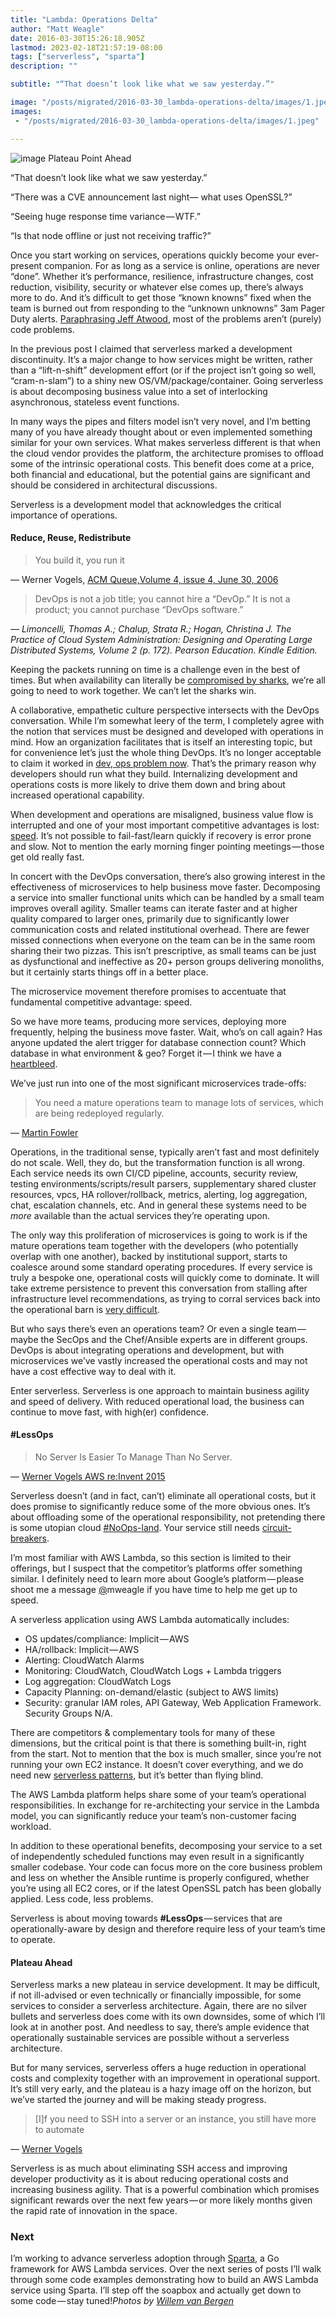 ```yaml
---
title: "Lambda: Operations Delta"
author: "Matt Weagle"
date: 2016-03-30T15:26:18.905Z
lastmod: 2023-02-18T21:57:19-08:00
tags: ["serverless", "sparta"]
description: ""

subtitle: "“That doesn’t look like what we saw yesterday.”"

image: "/posts/migrated/2016-03-30_lambda-operations-delta/images/1.jpeg"
images:
 - "/posts/migrated/2016-03-30_lambda-operations-delta/images/1.jpeg"

---
```


![image](/posts/migrated/2016-03-30_lambda-operations-delta/images/1.jpeg#layoutTextWidth)
Plateau Point Ahead



“That doesn’t look like what we saw yesterday.”

“There was a CVE announcement last night— what uses OpenSSL?”

“Seeing huge response time variance — WTF.”

“Is that node offline or just not receiving traffic?”

Once you start working on services, operations quickly become your ever-present companion. For as long as a service is online, operations are never “done”. Whether it’s performance, resilience, infrastructure changes, cost reduction, visibility, security or whatever else comes up, there’s always more to do. And it’s difficult to get those “known knowns” fixed when the team is burned out from responding to the “unknown unknowns” 3am Pager Duty alerts. [Paraphrasing Jeff Atwood](http://softwareengineeringdaily.com/2016/03/14/state-programming-jeff-atwood/), most of the problems aren’t (purely) code problems.

In the previous post I claimed that serverless marked a development discontinuity. It’s a major change to how services might be written, rather than a “lift-n-shift” development effort (or if the project isn’t going so well, “cram-n-slam”) to a shiny new OS/VM/package/container. Going serverless is about decomposing business value into a set of interlocking asynchronous, stateless event functions.

In many ways the pipes and filters model isn’t very novel, and I’m betting many of you have already thought about or even implemented something similar for your own services. What makes serverless different is that when the cloud vendor provides the platform, the architecture promises to offload some of the intrinsic operational costs. This benefit does come at a price, both financial and educational, but the potential gains are significant and should be considered in architectural discussions.

Serverless is a development model that acknowledges the critical importance of operations.

#### Reduce, Reuse, Redistribute
> You build it, you run it

— Werner Vogels, [ACM Queue,Volume 4, issue 4, June 30, 2006](http://queue.acm.org/detail.cfm?id=1142065)
> DevOps is not a job title; you cannot hire a “DevOp.” It is not a product; you cannot purchase “DevOps software.”

_— Limoncelli, Thomas A.; Chalup, Strata R.; Hogan, Christina J. The Practice of Cloud System Administration: Designing and Operating Large Distributed Systems, Volume 2 (p. 172). Pearson Education. Kindle Edition._

Keeping the packets running on time is a challenge even in the best of times. But when availability can literally be [compromised by sharks](https://www.youtube.com/watch?gl=SG&amp;v=1ex7uTQf4bQ&amp;hl=en-GB), we’re all going to need to work together. We can’t let the sharks win.

A collaborative, empathetic culture perspective intersects with the DevOps conversation. While I’m somewhat leery of the term, I completely agree with the notion that services must be designed and developed with operations in mind. How an organization facilitates that is itself an interesting topic, but for convenience let’s just the whole thing DevOps. It’s no longer acceptable to claim it worked in [dev, ops problem now](http://www.developermemes.com/2013/12/13/worked-fine-dev-ops-problem-now). That’s the primary reason why developers should run what they build. Internalizing development and operations costs is more likely to drive them down and bring about increased operational capability.

When development and operations are misaligned, business value flow is interrupted and one of your most important competitive advantages is lost: [speed](https://www.nginx.com/blog/adopting-microservices-at-netflix-lessons-for-team-and-process-design). It’s not possible to fail-fast/learn quickly if recovery is error prone and slow. Not to mention the early morning finger pointing meetings — those get old really fast.

In concert with the DevOps conversation, there’s also growing interest in the effectiveness of microservices to help business move faster. Decomposing a service into smaller functional units which can be handled by a small team improves overall agility. Smaller teams can iterate faster and at higher quality compared to larger ones, primarily due to significantly lower communication costs and related institutional overhead. There are fewer missed connections when everyone on the team can be in the same room sharing their two pizzas. This isn’t prescriptive, as small teams can be just as dysfunctional and ineffective as 20+ person groups delivering monoliths, but it certainly starts things off in a better place.

The microservice movement therefore promises to accentuate that fundamental competitive advantage: speed.

So we have more teams, producing more services, deploying more frequently, helping the business move faster. Wait, who’s on call again? Has anyone updated the alert trigger for database connection count? Which database in what environment &amp; geo? Forget it — I think we have a [heartbleed](http://heartbleed.com/).

We’ve just run into one of the most significant microservices trade-offs:
> You need a mature operations team to manage lots of services, which are being redeployed regularly.

— [Martin Fowler](http://martinfowler.com/articles/microservice-trade-offs.html)

Operations, in the traditional sense, typically aren’t fast and most definitely do not scale. Well, they do, but the transformation function is all wrong. Each service needs its own CI/CD pipeline, accounts, security review, testing environments/scripts/result parsers, supplementary shared cluster resources, vpcs, HA rollover/rollback, metrics, alerting, log aggregation, chat, escalation channels, etc. And in general these systems need to be _more_ available than the actual services they’re operating upon.

The only way this proliferation of microservices is going to work is if the mature operations team together with the developers (who potentially overlap with one another), backed by institutional support, starts to coalesce around some standard operating procedures. If every service is truly a bespoke one, operational costs will quickly come to dominate. It will take extreme persistence to prevent this conversation from stalling after infrastructure level recommendations, as trying to corral services back into the operational barn is [very difficult](https://twitter.com/frazelledazzell/status/713393137901633536).

But who says there’s even an operations team? Or even a single team — maybe the SecOps and the Chef/Ansible experts are in different groups. DevOps is about integrating operations and development, but with microservices we’ve vastly increased the operational costs and may not have a cost effective way to deal with it.

Enter serverless. Serverless is one approach to maintain business agility and speed of delivery. With reduced operational load, the business can continue to move fast, with high(er) confidence.

#### #LessOps
> No Server Is Easier To Manage Than No Server.

— [Werner Vogels AWS re:Invent 2015](https://www.youtube.com/watch?time_continue=1742&amp;v=y-0Wf2Zyi5Q)

Serverless doesn’t (and in fact, can’t) eliminate all operational costs, but it does promise to significantly reduce some of the more obvious ones. It’s about offloading some of the operational responsibility, not pretending there is some utopian cloud [#NoOps-land](http://cote.io/2016/03/24/sdt58/). Your service still needs [circuit-breakers](http://amzn.com/0978739213).

I’m most familiar with AWS Lambda, so this section is limited to their offerings, but I suspect that the competitor’s platforms offer something similar. I definitely need to learn more about Google’s platform — please shoot me a message [@](https://twitter.com/mweagle)mweagle if you have time to help me get up to speed.

A serverless application using AWS Lambda automatically includes:

*   OS updates/compliance: Implicit — AWS
*   HA/rollback: Implicit — AWS
*   Alerting: CloudWatch Alarms
*   Monitoring: CloudWatch, CloudWatch Logs + Lambda triggers
*   Log aggregation: CloudWatch Logs
*   Capacity Planning: on-demand/elastic (subject to AWS limits)
*   Security: granular IAM roles, API Gateway, Web Application Framework. Security Groups N/A.

There are competitors &amp; complementary tools for many of these dimensions, but the critical point is that there is something built-in, right from the start. Not to mention that the box is much smaller, since you’re not running your own EC2 instance. It doesn’t cover everything, and we do need new [serverless patterns](https://t.co/vLOn1Bjjo1), but it’s better than flying blind.

The AWS Lambda platform helps share some of your team’s operational responsibilities. In exchange for re-architecting your service in the Lambda model, you can significantly reduce your team’s non-customer facing workload.

In addition to these operational benefits, decomposing your service to a set of independently scheduled functions may even result in a significantly smaller codebase. Your code can focus more on the core business problem and less on whether the Ansible runtime is properly configured, whether you’re using all EC2 cores, or if the latest OpenSSL patch has been globally applied. Less code, less problems.

Serverless is about moving towards **#LessOps** — services that are operationally-aware by design and therefore require less of your team’s time to operate.

#### Plateau Ahead

Serverless marks a new plateau in service development. It may be difficult, if not ill-advised or even technically or financially impossible, for some services to consider a serverless architecture. Again, there are no silver bullets and serverless does come with its own downsides, some of which I’ll look at in another post. And needless to say, there’s ample evidence that operationally sustainable services are possible without a serverless architecture.

But for many services, serverless offers a huge reduction in operational costs and complexity together with an improvement in operational support. It’s still very early, and the plateau is a hazy image off on the horizon, but we’ve started the journey and will be making steady progress.
> [I]f you need to SSH into a server or an instance, you still have more to automate

— [Werner Vogels](http://www.allthingsdistributed.com/2016/03/10-lessons-from-10-years-of-aws.html)

Serverless is as much about eliminating SSH access and improving developer productivity as it is about reducing operational costs and increasing business agility. That is a powerful combination which promises significant rewards over the next few years — or more likely months given the rapid rate of innovation in the space.

### Next

I’m working to advance serverless adoption through [Sparta](http://gosparta.io), a Go framework for AWS Lambda services. Over the next series of posts I’ll walk through some code examples demonstrating how to build an AWS Lambda service using Sparta. I’ll step off the soapbox and actually get down to some code — stay tuned!_Photos by_ [_Willem van Bergen_](https://www.flickr.com/photos/willemvanbergen)
